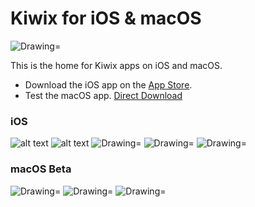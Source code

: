# Kiwix for iOS & macOS
<img src="https://img.shields.io/badge/Swift-3.1-orange.svg" alt="Drawing="/>

This is the home for Kiwix apps on iOS and macOS. 
- Download the iOS app on the [App Store](https://itunes.apple.com/us/app/kiwix/id997079563). 
- Test the macOS app. [Direct Download](https://www.dropbox.com/s/fl30dhng2l0yeki/Kiwix.dmg?dl=0)

### iOS

![alt text](https://img.shields.io/badge/version-1.8.1-blue.svg) ![alt text](https://img.shields.io/badge/compatibility-iOS%2010.0-green.svg)
<span>
<img src="https://img.shields.io/badge/version-1.8.1-blue.svg" alt="Drawing="/>
<img src="https://img.shields.io/badge/compatibility-iOS%2010.0-green.svg" alt="Drawing="/>
<img src="https://img.shields.io/badge/release-04%2F17%2F2017-f4ae00.svg" alt="Drawing="/>
</span>


### macOS Beta
<span>
<img src="https://img.shields.io/badge/version-2.0-blue.svg" alt="Drawing="/>
<img src="https://img.shields.io/badge/compatibility-macOS%2010.11-green.svg" alt="Drawing="/>
<img src="https://img.shields.io/badge/release-08%2F30%2F2017-f4ae00.svg" alt="Drawing="/>
</span>